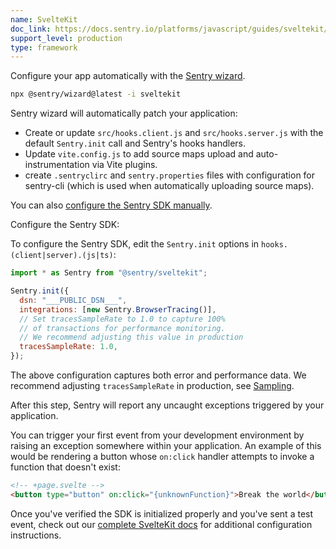```yaml
---
name: SvelteKit
doc_link: https://docs.sentry.io/platforms/javascript/guides/sveltekit/
support_level: production
type: framework
---
```


Configure your app automatically with the [Sentry wizard](https://docs.sentry.io/platforms/javascript/guides/sveltekit/#install).

```bash
npx @sentry/wizard@latest -i sveltekit
```

Sentry wizard will automatically patch your application:

- Create or update `src/hooks.client.js` and `src/hooks.server.js` with the default `Sentry.init` call and Sentry's hooks handlers.
- Update `vite.config.js` to add source maps upload and auto-instrumentation via Vite plugins.
- create `.sentryclirc` and `sentry.properties` files with configuration for sentry-cli (which is used when automatically uploading source maps).

You can also [configure the Sentry SDK manually](https://docs.sentry.io/platforms/javascript/guides/sveltekit/manual-setup/).

Configure the Sentry SDK:

To configure the Sentry SDK, edit the `Sentry.init` options in `hooks.(client|server).(js|ts)`:

```javascript
import * as Sentry from "@sentry/sveltekit";

Sentry.init({
  dsn: "___PUBLIC_DSN___",
  integrations: [new Sentry.BrowserTracing()],
  // Set tracesSampleRate to 1.0 to capture 100%
  // of transactions for performance monitoring.
  // We recommend adjusting this value in production
  tracesSampleRate: 1.0,
});
```

The above configuration captures both error and performance data. We recommend adjusting `tracesSampleRate` in production, see [Sampling](https://docs.sentry.io/platforms/javascript/configuration/sampling/).

After this step, Sentry will report any uncaught exceptions triggered by your application.

You can trigger your first event from your development environment by raising an exception somewhere within your application. An example of this would be rendering a button whose `on:click` handler attempts to invoke a function that doesn't exist:

```html
<!-- +page.svelte -->
<button type="button" on:click="{unknownFunction}">Break the world</button>
```

Once you've verified the SDK is initialized properly and you've sent a test event, check out our [complete SvelteKit docs](https://docs.sentry.io/platforms/javascript/guides/sveltekit/) for additional configuration instructions.
